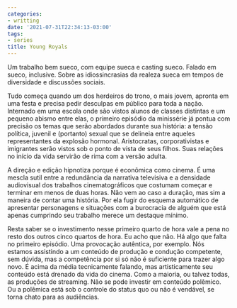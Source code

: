 ```yaml
---
categories:
- writting
date: '2021-07-31T22:34:13-03:00'
tags:
- series
title: Young Royals
---
```


Um trabalho bem sueco, com equipe sueca e casting sueco. Falado em sueco, inclusive. Sobre as idiossincrasias da realeza sueca em tempos de diversidade e discussões sociais.

Tudo começa quando um dos herdeiros do trono, o mais jovem, apronta em uma festa e precisa pedir desculpas em público para toda a nação. Internado em uma escola onde são vistos alunos de classes distintas e um pequeno abismo entre elas, o primeiro episódio da minissérie já pontua com precisão os temas que serão abordados durante sua história: a tensão política, juvenil e (portanto) sexual que se delineia entre aqueles representantes da explosão hormonal. Aristocratas, corporativistas e imigrantes serão vistos sob o ponto de vista de seus filhos. Suas relações no início da vida servirão de rima com a versão adulta.

A direção e edição hipnotiza porque é econômica como cinema. É uma mescla sutil entre a redundância da narrativa televisiva e a densidade audiovisual dos trabalhos cinematográficos que costumam começar e terminar em menos de duas horas. Não vem ao caso a duração, mas sim a maneira de contar uma história. Por ela fugir do esquema automático de apresentar personagens e situações com a burocracia de alguém que está apenas cumprindo seu trabalho merece um destaque mínimo.

Resta saber se o investimento nesse primeiro quarto de hora vale a pena no resto dos outros cinco quartos de hora. Eu acho que não. Há algo que falta no primeiro episódio. Uma provocação autêntica, por exemplo. Nós estamos assistindo a um conteúdo de produção e condução competente, sem dúvida, mas a competência por si só não é suficiente para trazer algo novo. É acima da média tecnicamente falando, mas artisticamente seu conteúdo está drenado da vida do cinema. Como a maioria, ou talvez todas, as produções de streaming. Não se pode investir em conteúdo polêmico. Ou a polêmica está sob o controle do status quo ou não é vendável, se torna chato para as audiências.